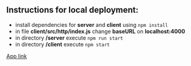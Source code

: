 ## Instructions for local deployment:
-  install dependencies for **server** and **client** using `npm install`
-  in file **client/src/http/index.js** change **baseURL** on **localhost:4000**
-  in directory **/server** execute `npm run start`
-  in directory **/client** execute `npm start`

[App link](https://food-deliv.netlify.app "App link")